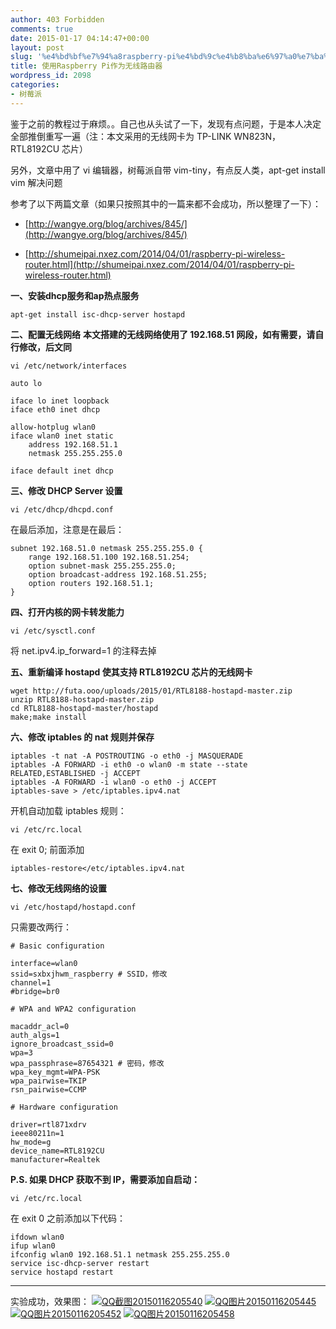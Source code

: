 ```yaml
---
author: 403 Forbidden
comments: true
date: 2015-01-17 04:14:47+00:00
layout: post
slug: '%e4%bd%bf%e7%94%a8raspberry-pi%e4%bd%9c%e4%b8%ba%e6%97%a0%e7%ba%bf%e8%b7%af%e7%94%b1%e5%99%a8'
title: 使用Raspberry Pi作为无线路由器
wordpress_id: 2098
categories:
- 树莓派
---
```

鉴于之前的教程过于麻烦。。自己也从头试了一下，发现有点问题，于是本人决定全部推倒重写一遍（注：本文采用的无线网卡为 TP-LINK WN823N，RTL8192CU 芯片）

另外，文章中用了 vi 编辑器，树莓派自带 vim-tiny，有点反人类，apt-get install vim 解决问题

参考了以下两篇文章（如果只按照其中的一篇来都不会成功，所以整理了一下）：



	
  * [http://wangye.org/blog/archives/845/](http://wangye.org/blog/archives/845/)

	
  * [http://shumeipai.nxez.com/2014/04/01/raspberry-pi-wireless-router.html](http://shumeipai.nxez.com/2014/04/01/raspberry-pi-wireless-router.html)



**一、安装dhcp服务和ap热点服务**
```shell
apt-get install isc-dhcp-server hostapd
```


**二、配置无线网络**
**本文搭建的无线网络使用了 192.168.51 网段，如有需要，请自行修改，后文同**
```shell
vi /etc/network/interfaces
```

```
auto lo

iface lo inet loopback
iface eth0 inet dhcp

allow-hotplug wlan0
iface wlan0 inet static
    address 192.168.51.1
    netmask 255.255.255.0

iface default inet dhcp
```


**三、修改 DHCP Server 设置**
```shell
vi /etc/dhcp/dhcpd.conf
```

在最后添加，注意是在最后：
```
subnet 192.168.51.0 netmask 255.255.255.0 {
    range 192.168.51.100 192.168.51.254;
    option subnet-mask 255.255.255.0;
    option broadcast-address 192.168.51.255;
    option routers 192.168.51.1;
}
```


**四、打开内核的网卡转发能力**
```shell
vi /etc/sysctl.conf
```

将 net.ipv4.ip_forward=1 的注释去掉

**五、重新编译 hostapd 使其支持 RTL8192CU 芯片的无线网卡**
```shell
wget http://futa.ooo/uploads/2015/01/RTL8188-hostapd-master.zip
unzip RTL8188-hostapd-master.zip
cd RTL8188-hostapd-master/hostapd
make;make install
```


**六、修改 iptables 的 nat 规则并保存**
```shell
iptables -t nat -A POSTROUTING -o eth0 -j MASQUERADE
iptables -A FORWARD -i eth0 -o wlan0 -m state --state RELATED,ESTABLISHED -j ACCEPT
iptables -A FORWARD -i wlan0 -o eth0 -j ACCEPT
iptables-save > /etc/iptables.ipv4.nat
```

开机自动加载 iptables 规则：
```shell
vi /etc/rc.local
```

在 exit 0; 前面添加 
```
iptables-restore</etc/iptables.ipv4.nat
```


**七、修改无线网络的设置**
```shell
vi /etc/hostapd/hostapd.conf
```

只需要改两行：
```
# Basic configuration

interface=wlan0
ssid=sxbxjhwm_raspberry # SSID，修改
channel=1
#bridge=br0

# WPA and WPA2 configuration

macaddr_acl=0
auth_algs=1
ignore_broadcast_ssid=0
wpa=3
wpa_passphrase=87654321 # 密码，修改
wpa_key_mgmt=WPA-PSK
wpa_pairwise=TKIP
rsn_pairwise=CCMP

# Hardware configuration

driver=rtl871xdrv
ieee80211n=1
hw_mode=g
device_name=RTL8192CU
manufacturer=Realtek
```


**P.S. 如果 DHCP 获取不到 IP，需要添加自启动：**
```shell
vi /etc/rc.local
```

在 exit 0 之前添加以下代码：
```
ifdown wlan0
ifup wlan0
ifconfig wlan0 192.168.51.1 netmask 255.255.255.0
service isc-dhcp-server restart
service hostapd restart
```




* * *



实验成功，效果图：
[![QQ截图20150116205540](/uploads/2015/01/QQ截图20150116205540-300x154.jpg)](/uploads/2015/01/QQ截图20150116205540.jpg)
[![QQ图片20150116205445](/uploads/2015/01/QQ图片20150116205445-e1421413729569-169x300.jpg)](/uploads/2015/01/QQ图片20150116205445-e1421413729569.jpg)
[![QQ图片20150116205452](/uploads/2015/01/QQ图片20150116205452-169x300.png)](/uploads/2015/01/QQ图片20150116205452.png)
[![QQ图片20150116205458](/uploads/2015/01/QQ图片20150116205458-169x300.png)](/uploads/2015/01/QQ图片20150116205458.png)
